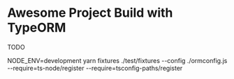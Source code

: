# Awesome Project Build with TypeORM

TODO


NODE_ENV=development yarn fixtures ./test/fixtures --config ./ormconfig.js --require=ts-node/register --require=tsconfig-paths/register
